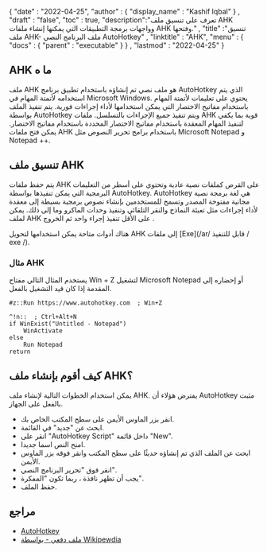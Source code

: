 {
  "date" : "2022-04-25",
  "author" : {
    "display_name" : "Kashif Iqbal"
} ,
  "draft" : "false",
  "toc" : true,
  "description":"تعرف على تنسيق ملف AHK وواجهات برمجة التطبيقات التي يمكنها إنشاء ملفات AHK وفتحها." ,
  "title" :"تنسيق ملف AHK- ملف البرنامج النصي AutoHotkey" ,
  "linktitle" : "AHK",
  "menu" : {
    "docs" : {
      "parent" : "executable"
}
} ,
  "lastmod" : "2022-04-25"
}

## AHK ما ه

ملف AHK هو ملف نصي تم إنشاؤه باستخدام تطبيق برنامج AutoHotkey الذي يتم استخدامه لأتمتة المهام في Microsoft Windows. يحتوي على تعليمات لأتمتة المهام باستخدام مفاتيح الاختصار التي يمكن استخدامها لأداء إجراءات فورية. يتم تنفيذ الملف بواسطة AutoHotkey ويتم تنفيذ جميع الإجراءات بالتسلسل. ملفات AHK قوية بما يكفي لتنفيذ المهام المعقدة باستخدام مفاتيح الاختصار المحددة باستخدام مفاتيح الاختصار. يمكن فتح ملفات AHK باستخدام برامج تحرير النصوص مثل Microsoft Notepad و Notepad ++.

## تنسيق ملف AHK

يتم حفظ ملفات AHK على القرص كملفات نصية عادية وتحتوي على أسطر من التعليمات البرمجية التي يمكن تنفيذها بواسطة AutoHotkey. AutoHotkey هي لغة برمجة نصية مجانية مفتوحة المصدر وتسمح للمستخدمين بإنشاء نصوص برمجية بسيطة إلى معقدة لأداء إجراءات مثل تعبئة النماذج والنقر التلقائي وتنفيذ وحدات الماكرو وما إلى ذلك. يمكن لملف AHK على الأقل تنفيذ إجراء واحد ثم الخروج .

هناك أدوات متاحة يمكن استخدامها لتحويل AHK إلى ملفات [Exe](/ar/ قابل للتنفيذ / exe /).

### مثال AHK

يستخدم المثال التالي مفتاح Win + Z لتشغيل Microsoft Notepad أو إحضاره إلى المقدمة إذا كان قيد التشغيل بالفعل.

```
#z::Run https://www.autohotkey.com  ; Win+Z

^!n::  ; Ctrl+Alt+N
if WinExist("Untitled - Notepad")
    WinActivate
else
    Run Notepad
return
```

## كيف أقوم بإنشاء ملف AHK؟

يمكن استخدام الخطوات التالية لإنشاء ملف AHK. يفترض هؤلاء أن AutoHotkey مثبت بالفعل على الجهاز.

* انقر بزر الماوس الأيمن على سطح المكتب الخاص بك.
* ابحث عن "جديد" في القائمة.
* انقر على "AutoHotkey Script" داخل قائمة "New".
* امنح النص اسما جديدا.
* ابحث عن الملف الذي تم إنشاؤه حديثًا على سطح المكتب وانقر فوقه بزر الماوس الأيمن.
* انقر فوق "تحرير البرنامج النصي".
* يجب أن تظهر نافذة ، ربما تكون "المفكرة".
* حفظ الملف.

## مراجع

* [AutoHotkey](https://www.autohotkey.com/)
* [ملف دفعي - بواسطة Wikipewdia](https://en.wikipedia.org/wiki/Batch_file)

